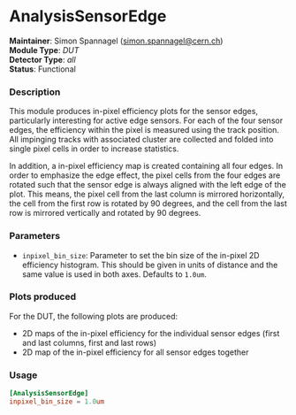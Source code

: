 # AnalysisSensorEdge
**Maintainer**: Simon Spannagel (<simon.spannagel@cern.ch>)  
**Module Type**: *DUT*  
**Detector Type**: *all*  
**Status**: Functional

### Description
This module produces in-pixel efficiency plots for the sensor edges, particularly interesting for active edge sensors.
For each of the four sensor edges, the efficiency within the pixel is measured using the track position.
All impinging tracks with associated cluster are collected and folded into single pixel cells in order to increase statistics.

In addition, a in-pixel efficiency map is created containing all four edges.
In order to emphasize the edge effect, the pixel cells from the four edges are rotated such that the sensor edge is always aligned with the left edge of the plot.
This means, the pixel cell from the last column is mirrored horizontally, the cell from the first row is rotated by 90 degrees, and the cell from the last row is mirrored vertically and rotated by 90 degrees.

### Parameters
* `inpixel_bin_size`: Parameter to set the bin size of the in-pixel 2D efficiency histogram. This should be given in units of distance and the same value is used in both axes. Defaults to `1.0um`.

### Plots produced
For the DUT, the following plots are produced:

* 2D maps of the in-pixel efficiency for the individual sensor edges (first and last columns, first and last rows)
* 2D map of the in-pixel efficiency for all sensor edges together

### Usage
```toml
[AnalysisSensorEdge]
inpixel_bin_size = 1.0um
```
